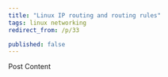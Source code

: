 ```yaml
---
title: "Linux IP routing and routing rules"
tags: linux networking
redirect_from: /p/33

published: false
---
```


Post Content
